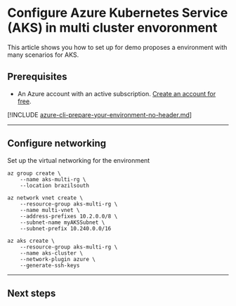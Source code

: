 

# Configure Azure Kubernetes Service (AKS) in multi cluster envoronment

This article shows you how to set up for demo proposes a environment with many scenarios for AKS.


## Prerequisites

- An Azure account with an active subscription. [Create an account for free](https://azure.microsoft.com/free/?WT.mc_id=A261C142F).

[!INCLUDE [azure-cli-prepare-your-environment-no-header.md](~/reusable-content/azure-cli/azure-cli-prepare-your-environment-no-header.md)]

---

## Configure networking

Set up the virtual networking for the environment

```azurecli-interactive
az group create \
    --name aks-multi-rg \
    --location brazilsouth

az network vnet create \
    --resource-group aks-multi-rg \
    --name multi-vnet \
    --address-prefixes 10.2.0.0/8 \
    --subnet-name myAKSSubnet \
    --subnet-prefix 10.240.0.0/16

az aks create \
    --resource-group aks-multi-rg \
    --name aks-cluster \
    --network-plugin azure \
    --generate-ssh-keys
```

---

## Next steps



